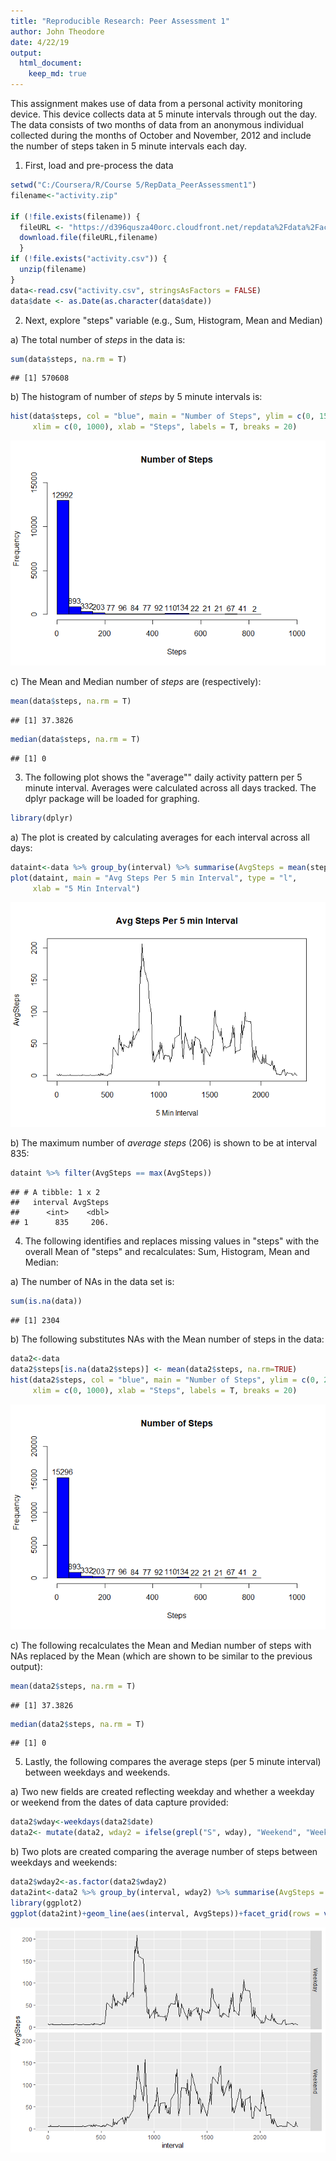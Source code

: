 ```yaml
---
title: "Reproducible Research: Peer Assessment 1"
author: John Theodore
date: 4/22/19
output: 
  html_document:
    keep_md: true
---
```


This assignment makes use of data from a personal activity monitoring device. This device collects data at 5 minute intervals through out the day. The data consists of two months of data from an anonymous individual collected during the months of October and November, 2012 and include the number of steps taken in 5 minute intervals each day. 

1. First, load and pre-process the data


```r
setwd("C:/Coursera/R/Course 5/RepData_PeerAssessment1")
filename<-"activity.zip"

if (!file.exists(filename)) { 
  fileURL <- "https://d396qusza40orc.cloudfront.net/repdata%2Fdata%2Factivity.zip"
  download.file(fileURL,filename)
  }
if (!file.exists("activity.csv")) {
  unzip(filename) 
}
data<-read.csv("activity.csv", stringsAsFactors = FALSE)
data$date <- as.Date(as.character(data$date))
```

2. Next, explore "steps" variable (e.g., Sum, Histogram, Mean and Median)

a) The total number of *steps* in the data is:

```r
sum(data$steps, na.rm = T)
```

```
## [1] 570608
```

b) The histogram of number of *steps* by 5 minute intervals is:

```r
hist(data$steps, col = "blue", main = "Number of Steps", ylim = c(0, 15000),  
     xlim = c(0, 1000), xlab = "Steps", labels = T, breaks = 20)
```

![](PA1_template_files/figure-html/unnamed-chunk-3-1.png)<!-- -->

c) The Mean and Median number of *steps* are (respectively):

```r
mean(data$steps, na.rm = T)
```

```
## [1] 37.3826
```

```r
median(data$steps, na.rm = T)
```

```
## [1] 0
```

3. The following plot shows the "average"" daily activity pattern per 5 minute interval. Averages were calculated across all days tracked. The dplyr package will be loaded for graphing.  


```r
library(dplyr)
```
a) The plot is created by calculating averages for each interval across all days: 

```r
dataint<-data %>% group_by(interval) %>% summarise(AvgSteps = mean(steps, na.rm = T))
plot(dataint, main = "Avg Steps Per 5 min Interval", type = "l",
     xlab = "5 Min Interval")
```

![](PA1_template_files/figure-html/unnamed-chunk-6-1.png)<!-- -->

b) The maximum number of *average steps* (206) is shown to be at interval 835:

```r
dataint %>% filter(AvgSteps == max(AvgSteps))
```

```
## # A tibble: 1 x 2
##   interval AvgSteps
##      <int>    <dbl>
## 1      835     206.
```

4. The following identifies and replaces missing values in "steps" with the overall Mean of "steps" and recalculates: Sum, Histogram, Mean and Median:  

a) The number of NAs in the data set is:

```r
sum(is.na(data))
```

```
## [1] 2304
```

b) The following substitutes NAs with the Mean number of steps in the data:

```r
data2<-data
data2$steps[is.na(data2$steps)] <- mean(data2$steps, na.rm=TRUE)
hist(data2$steps, col = "blue", main = "Number of Steps", ylim = c(0, 20000),  
     xlim = c(0, 1000), xlab = "Steps", labels = T, breaks = 20)
```

![](PA1_template_files/figure-html/unnamed-chunk-9-1.png)<!-- -->

c) The following recalculates the Mean and Median number of steps with NAs replaced by the Mean (which are shown to be similar to the previous output):

```r
mean(data2$steps, na.rm = T)
```

```
## [1] 37.3826
```

```r
median(data2$steps, na.rm = T)
```

```
## [1] 0
```

5. Lastly, the following compares the average steps (per 5 minute interval) between weekdays and weekends.  

a) Two new fields are created reflecting weekday and whether a weekday or weekend from the dates of data capture provided:

```r
data2$wday<-weekdays(data2$date)
data2<- mutate(data2, wday2 = ifelse(grepl("S", wday), "Weekend", "Weekday"))
```

b) Two plots are created comparing the average number of steps between weekdays and weekends:

```r
data2$wday2<-as.factor(data2$wday2)
data2int<-data2 %>% group_by(interval, wday2) %>% summarise(AvgSteps = mean(steps))
library(ggplot2)
ggplot(data2int)+geom_line(aes(interval, AvgSteps))+facet_grid(rows = vars(wday2))
```

![](PA1_template_files/figure-html/unnamed-chunk-12-1.png)<!-- -->
